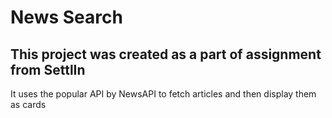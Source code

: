 # News Search

## This project was created as a part of assignment from SettlIn

It uses the popular API by NewsAPI to fetch articles and then display them as cards